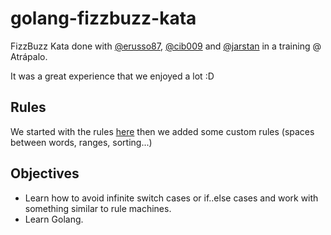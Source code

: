 # golang-fizzbuzz-kata
FizzBuzz Kata done with [@erusso87](https://github.com/erusso87), [@cib009](https://github.com/cib009) and [@jarstan](https://github.com/jarstan) in a training @ Atrápalo.

It was a great experience that we enjoyed a lot :D

## Rules
We started with the rules [here](agilekatas.co.uk/katas/FizzBuzz-Kata) then we added some custom rules (spaces between words, ranges, sorting...)

## Objectives
- Learn how to avoid infinite switch cases or if..else cases and work with something similar to rule machines.
- Learn Golang.

